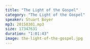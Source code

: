 ```yaml
---
title: "The Light of the Gospel"
category: "The Light of the Gospel"
speaker: Stuart Boyer
mp3: 20150301.mp3
size: 17347631
duration: "1:01:43"
image: the-light-of-the-gospel.jpg
---
```

